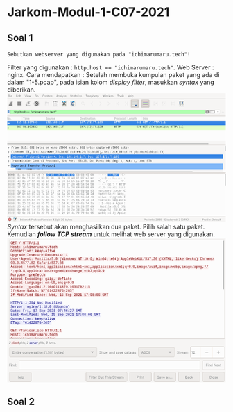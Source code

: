 # Jarkom-Modul-1-C07-2021

## Soal 1

```
Sebutkan webserver yang digunakan pada "ichimarumaru.tech"!
```
Filter yang digunakan : `http.host == "ichimarumaru.tech"`.
Web Server : nginx.
Cara mendapatkan :
Setelah membuka kumpulan paket yang ada di dalam "1-5.pcap", pada isian kolom *display filter*, masukkan *syntax* yang diberikan. 
<img src="./assets/img/1.1.png">
*Syntax* tersebut akan menghasilkan dua paket. Pilih salah satu paket. Kemudian ***follow TCP stream*** untuk melihat web server yang digunakan.
<img src="./assets/img/1.2.png">

## Soal 2



